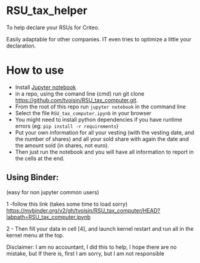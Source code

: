 # RSU_tax_helper
To help declare your RSUs for Criteo.

Easily adaptable for other companies. IT even tries to optimize a little your declaration.

How to use
=========

* Install [Jupyter notebook](https://jupyter.org/install)
* in a repo, using the comand line (cmd) run git clone https://github.com/tvoisin/RSU_tax_computer.git.
* From the root of this repo run `jupyter notebook` in the command line
* Select the file `RSU_tax_computer.ipynb` in your browser
* You might need to install python dependencies if you have runtime errors (eg: `pip install -r requirements`)
* Put your own information for all your vesting (with the vesting date, and the number of shares) and all your sold share with again the date and the amount sold (in shares, not euro).
* Then just run the notebook and you will have all information to report in the cells at the end.


## Using Binder:
(easy for non jupyter common users)

1 -follow this link (takes some time to load sorry) https://mybinder.org/v2/gh/tvoisin/RSU_tax_computer/HEAD?labpath=RSU_tax_computer.ipynb

2 - Then fill your data in cell [4], and launch kernel restart and run all in the kernel menu at the top.

Disclaimer: I am no accountant, I did this to help, I hope there are no mistake, but If there is, first I am sorry, but I am not responsible
